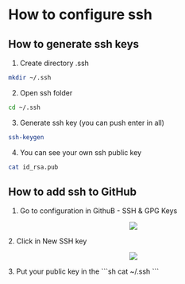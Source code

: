 # How to configure ssh

## How to generate ssh keys
1. Create directory .ssh
```sh
mkdir ~/.ssh
```
2. Open ssh folder
```sh
cd ~/.ssh
```
3. Generate ssh key (you can push enter in all)
```sh
ssh-keygen
```
4. You can see your own ssh public key
```sh
cat id_rsa.pub
```

## How to add ssh to GitHub
1. Go to configuration in GithuB - SSH & GPG Keys
<p align="center">
  <img src="https://image.ibb.co/k8n2hG/ssh_github.png">
</p>
2. Click in New SSH key
<p align="center">
  <img src="https://image.ibb.co/cn1jwb/putting_ssh_key.png">
</p>
3. Put your public key in the 
```sh
cat ~/.ssh
```

